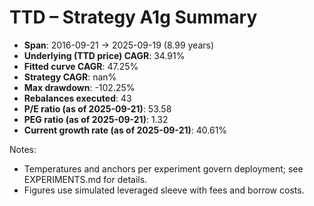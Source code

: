# TTD – Strategy A1g Summary

- **Span**: 2016-09-21 → 2025-09-19 (8.99 years)
- **Underlying (TTD price) CAGR**: 34.91%
- **Fitted curve CAGR**: 47.25%
- **Strategy CAGR**: nan%
- **Max drawdown**: -102.25%
- **Rebalances executed**: 43
- **P/E ratio (as of 2025-09-21)**: 53.58
- **PEG ratio (as of 2025-09-21)**: 1.32
- **Current growth rate (as of 2025-09-21)**: 40.61%

Notes:

- Temperatures and anchors per experiment govern deployment; see EXPERIMENTS.md for details.
- Figures use simulated leveraged sleeve with fees and borrow costs.

